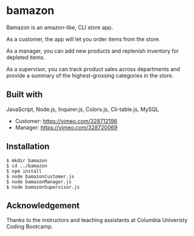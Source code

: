 # bamazon

Bamazon is an amazon-like, CLI store app.

As a customer, the app will let you order items from the store. 

As a manager, you can add new products and replenish inventory for depleted items. 

As a supervisor, you can track product sales across departments and provide 
a summary of the highest-grossing categories in the store.

## Built with 
JavaScript, Node.js, Inquirer.js, Colors.js, Cli-table.js, MySQL

- Customer: https://vimeo.com/328712196
- Manager: https://vimeo.com/328720069

## Installation

```
$ mkdir bamazon
$ cd ../bamazon
$ npm install
$ node bamazonCustomer.js
$ node bamazonManager.js
$ node bamazonSupervisor.js
```

## Acknowledgement
Thanks to the instructors and teaching assistants at Columbia Univeristy Coding Bootcamp.

